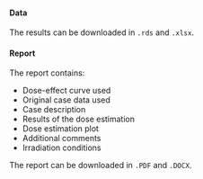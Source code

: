 #### Data

The results can be downloaded in `.rds` and `.xlsx`.

#### Report

The report contains:

- Dose-effect curve used
- Original case data used
- Case description
- Results of the dose estimation
- Dose estimation plot
- Additional comments
- Irradiation conditions

The report can be downloaded in `.PDF` and `.DOCX`.
